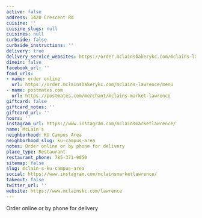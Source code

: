 ```yaml
---
active: false
address: 1420 Crescent Rd
cuisine: ''
cuisine_slugs: null
cuisines: null
curbside: false
curbside_instructions: ''
delivery: true
delivery_service_websites: https://order.mclainsbakerykc.com/mclains-lawrence/menu
dinein: false
facebook_url: ''
food_urls:
- name: order online
  url: https://order.mclainsbakerykc.com/mclains-lawrence/menu
- name: postmates.com
  url: https://postmates.com/merchant/mclains-market-lawrence
giftcard: false
giftcard_notes: ''
giftcard_url: ''
hours: ''
instagram_url: https://www.instagram.com/mclainsmarketlawrence/
name: McLain's
neighborhood: KU Campus Area
neighborhood_slug: ku-campus-area
notes: Order online or by phone for delivery
place_type: Restaurant
restaurant_phone: 785-371-9050
sitemap: false
slug: mclain-s-ku-campus-area
social: https://www.instagram.com/mclainsmarketlawrence/
takeout: false
twitter_url: ''
website: https://www.mclainskc.com/lawrence
---
```


Order online or by phone for delivery
